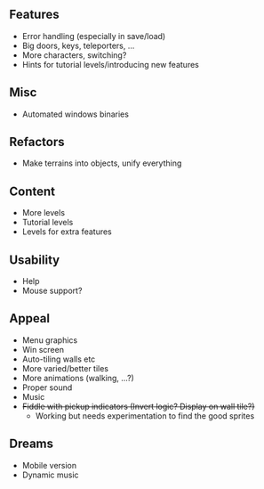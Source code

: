 Features
---

* Error handling (especially in save/load)
* Big doors, keys, teleporters, ...
* More characters, switching?
* Hints for tutorial levels/introducing new features

Misc
---

* Automated windows binaries

Refactors
---

* Make terrains into objects, unify everything

Content
---

* More levels
* Tutorial levels
* Levels for extra features

Usability
---

* Help
* Mouse support?

Appeal
---

* Menu graphics
* Win screen
* Auto-tiling walls etc
* More varied/better tiles
* More animations (walking, ...?)
* Proper sound
* Music
* ~~Fiddle with pickup indicators (Invert logic? Display on wall tile?)~~
	* Working but needs experimentation to find the good sprites

Dreams
---

* Mobile version
* Dynamic music
